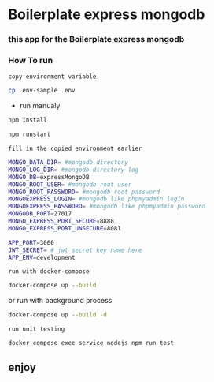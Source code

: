 # Boilerplate express mongodb

### this app for the Boilerplate express mongodb

### How To run

`copy environment variable`

```sh
cp .env-sample .env
```

* run manualy

```sh
npm install

npm runstart
```

`fill in the copied environment earlier`

```sh
MONGO_DATA_DIR= #mongodb directory
MONGO_LOG_DIR= #mongodb directory log
MONGO_DB=expressMongoDB
MONGO_ROOT_USER= #mongodb root user
MONGO_ROOT_PASSWORD= #mongodb root password
MONGOEXPRESS_LOGIN= #mongodb like phpmyadmin login
MONGOEXPRESS_PASSWORD= #mongodb like phpmyadmin password
MONGODB_PORT=27017
MONGO_EXPRESS_PORT_SECURE=8888
MONGO_EXPRESS_PORT_UNSECURE=8081

APP_PORT=3000
JWT_SECRET= # jwt secret key name here
APP_ENV=development
```

`run with docker-compose`

```sh
docker-compose up --build
```

or run with background process

```sh
docker-compose up --build -d
```

`run unit testing`
```sh
docker-compose exec service_nodejs npm run test
```

## enjoy 